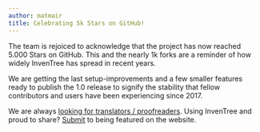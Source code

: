 ```yaml
---
author: matmair
title: Celebrating 5k Stars on GitHub!
---
```


The team is rejoiced to acknowledge that the project has now reached 5.000 Stars on GitHub. This and the nearly 1k forks are a reminder of how widely InvenTree has spread in recent years.

We are getting the last setup-improvements and a few smaller features ready to publish the 1.0 release to signify the stability that fellow contributors and users have been experiencing since 2017.

We are always [looking for translators / proofreaders](https://github.com/inventree/InvenTree/discussions/9073).
Using InvenTree and proud to share? [Submit](https://github.com/inventree/inventree-website/discussions/239) to being featured on the website.
